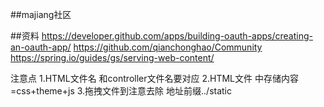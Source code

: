 ##majiang社区

##资料
https://developer.github.com/apps/building-oauth-apps/creating-an-oauth-app/
https://github.com/qianchonghao/Community
https://spring.io/guides/gs/serving-web-content/

注意点
1.HTML文件名 和controller文件名要对应
2.HTML文件 <head>中存储内容=css+theme+js
3.拖拽文件到<head>注意去除 地址前缀../static